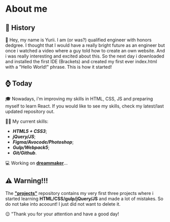 # About me

## :book: History 

:call_me_hand: Hey, my name is Yurii. I am (or was?) qualified engineer with honors dedgree. I thought that I would have a really bright future as an engineer but once i watched a video where a guy told how to create an own website. And i was really interesting and excited about this. So the next day i downloaded and installed the first IDE (Brackets) and created my first ever index.html with a "Hello World!" phrase. This is how it started!

## :watch: Today

:mortar_board: Nowadays, i'm improving my skills in HTML, CSS, JS and preparing myself to learn React. If you would like to see my skills, check my latest/last updated repository out.

:man_technologist: My current skills:
- ***HTML5 + CSS3***;
- ***jQuery/JS***;
- ***Figma/Avocode/Photoshop***;
- ***Gulp/Webpack5***;
- ***Git/Github***.

:computer: Working on [__dreammaker__](https://github.com/mrdeviantart/dreammaker)...


## :warning: Warning!!!

The [__"projects"__](https://github.com/mrdeviantart/projects) repository contains my very first three projects where i started learning __HTML/CSS/gulp/jQuery/JS__ and made a lot of mistakes. So do not take into acoount! I just did not want to delete it.


:wink: "Thank you for your attention and have a good day!

<!---
mrdeviantart/mrdeviantart is a ✨ special ✨ repository because its `README.md` (this file) appears on your GitHub profile.
You can click the Preview link to take a look at your changes.
--->
